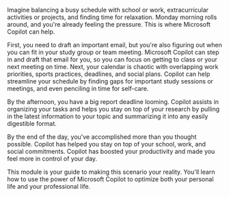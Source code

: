  Imagine balancing a busy schedule with school or work, extracurricular activities or projects, and finding time for relaxation. Monday morning rolls around, and you're already feeling the pressure. This is where Microsoft Copilot can help.

 First, you need to draft an important email, but you're also figuring out when you can fit in your study group or team meeting. Microsoft Copilot can step in and draft that email for you, so you can focus on getting to class or your next meeting on time. Next, your calendar is chaotic with overlapping work priorities, sports practices, deadlines, and social plans. Copilot can help streamline your schedule by finding gaps for important study sessions or meetings, and even penciling in time for self-care.

 By the afternoon, you have a big report deadline looming. Copilot assists in organizing your tasks and helps you stay on top of your research by pulling in the latest information to your topic and summarizing it into any easily digestible format.

 By the end of the day, you've accomplished more than you thought possible. Copilot has helped you stay on top of your school, work, and social commitments. Copilot has boosted your productivity and made you feel more in control of your day.

 This module is your guide to making this scenario your reality. You'll learn how to use the power of Microsoft Copilot to optimize both your personal life and your professional life.
